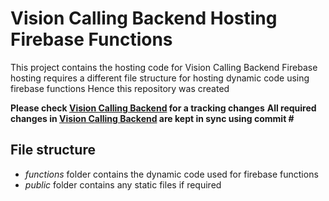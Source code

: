 # Vision Calling Backend Hosting Firebase Functions

This project contains the hosting code for Vision Calling Backend
  Firebase hosting requires a different file structure for hosting dynamic code using firebase functions
  Hence this repository was created

**Please check [Vision Calling Backend](https://github.com/AshmitW/vision-calling-backend) for a tracking changes**
**All required changes in [Vision Calling Backend](https://github.com/AshmitW/vision-calling-backend) are kept in sync using commit #**

## File structure

- _functions_ folder contains the dynamic code used for firebase functions
- _public_ folder contains any static files if required
